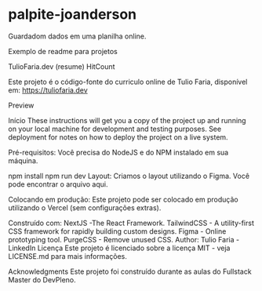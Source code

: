 # palpite-joanderson
 Guardadom dados em uma planilha online. 

 Exemplo de readme para projetos


 TulioFaria.dev (resume)
HitCount

Este projeto é o código-fonte do curriculo online de Tulio Faria, disponível em: https://tuliofaria.dev

Preview

Início
These instructions will get you a copy of the project up and running on your local machine for development and testing purposes. See deployment for notes on how to deploy the project on a live system.

Pré-requisitos:
Você precisa do NodeJS e do NPM instalado em sua máquina.

npm install
npm run dev
Layout:
Criamos o layout utilizando o Figma. Você pode encontrar o arquivo aqui.

Colocando em produção:
Este projeto pode ser colocado em produção utilizando o Vercel (sem configurações extras).

Construído com:
NextJS -The React Framework.
TailwindCSS - A utility-first CSS framework for rapidly building custom designs.
Figma - Online prototyping tool.
PurgeCSS - Remove unused CSS.
Author:
Tulio Faria - LinkedIn
Licença
Este projeto é licenciado sobre a licença MIT - veja LICENSE.md para mais informações.

Acknowledgments
Este projeto foi construído durante as aulas do Fullstack Master do DevPleno.
